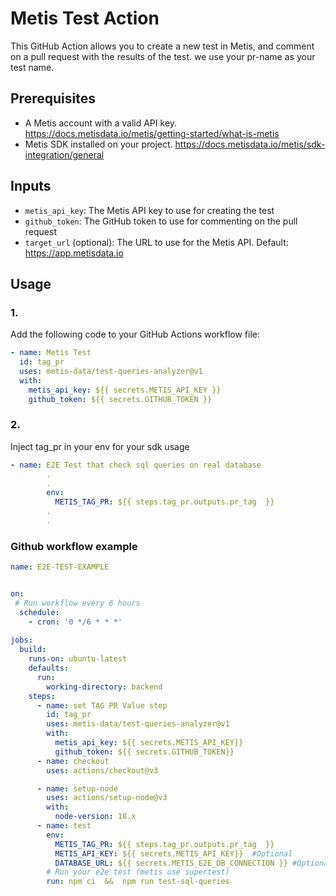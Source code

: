 # Metis Test Action

This GitHub Action allows you to create a new test in Metis, and comment on a pull request with the results of the test.
we use your pr-name as your test name.

## Prerequisites
- A Metis account with a valid API key. https://docs.metisdata.io/metis/getting-started/what-is-metis
- Metis SDK installed on your project. https://docs.metisdata.io/metis/sdk-integration/general

## Inputs
- `metis_api_key`: The Metis API key to use for creating the test
- `github_token`: The GitHub token to use for commenting on the pull request
- `target_url` (optional): The URL to use for the Metis API. Default: https://app.metisdata.io

## Usage

### 1.
Add the following code to your GitHub Actions workflow file:
```yaml
- name: Metis Test
  id: tag_pr
  uses: metis-data/test-queries-analyzer@v1
  with:
    metis_api_key: ${{ secrets.METIS_API_KEY }}
    github_token: ${{ secrets.GITHUB_TOKEN }}
```
### 2.
Inject tag_pr in your env for your sdk usage
```yaml
- name: E2E Test that check sql queries on real database
        .
        . 
        env:
          METIS_TAG_PR: ${{ steps.tag_pr.outputs.pr_tag  }}
        .
        .
```

### Github workflow example

```yaml
name: E2E-TEST-EXAMPLE


on:
 # Run workflow every 6 hours
  schedule:
    - cron: '0 */6 * * *'
 
jobs:
  build:
    runs-on: ubuntu-latest
    defaults:
      run:
        working-directory: backend
    steps:
      - name: set TAG PR Value step
        id: tag_pr
        uses: metis-data/test-queries-analyzer@v1
        with:
          metis_api_key: ${{ secrets.METIS_API_KEY}}
          github_token: ${{ secrets.GITHUB_TOKEN}}
      - name: checkout
        uses: actions/checkout@v3

      - name: setup-node
        uses: actions/setup-node@v3
        with:
          node-version: 18.x 
      - name: test
        env:
          METIS_TAG_PR: ${{ steps.tag_pr.outputs.pr_tag  }}
          METIS_API_KEY: ${{ secrets.METIS_API_KEY}}  #Optional
          DATABASE_URL: ${{ secrets.METIS_E2E_DB_CONNECTION }} #Optional
        # Run your e2e test (metis use supertest)
        run: npm ci  &&  npm run test-sql-queries
```